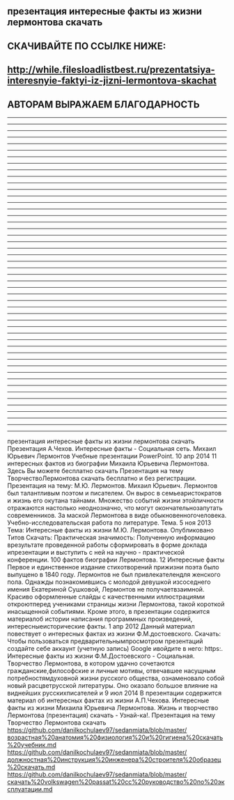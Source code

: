 презентация интересные факты из жизни лермонтова скачать
--------------------------------------------------
СКАЧИВАЙТЕ ПО ССЫЛКЕ НИЖЕ:
--------------------------------------------------
http://while.filesloadlistbest.ru/prezentatsiya-interesnyie-faktyi-iz-jizni-lermontova-skachat
--------------------------------------------------
АВТОРАМ ВЫРАЖАЕМ БЛАГОДАРНОСТЬ
--------------------------------------------------
--------------------------------------------------
--------------------------------------------------
--------------------------------------------------
--------------------------------------------------
--------------------------------------------------
--------------------------------------------------
--------------------------------------------------
--------------------------------------------------
--------------------------------------------------
--------------------------------------------------
--------------------------------------------------
--------------------------------------------------
--------------------------------------------------
--------------------------------------------------
--------------------------------------------------
--------------------------------------------------
--------------------------------------------------
--------------------------------------------------
--------------------------------------------------
--------------------------------------------------
--------------------------------------------------
--------------------------------------------------
--------------------------------------------------
--------------------------------------------------
--------------------------------------------------
--------------------------------------------------
--------------------------------------------------
--------------------------------------------------
--------------------------------------------------
--------------------------------------------------
--------------------------------------------------
--------------------------------------------------
--------------------------------------------------
--------------------------------------------------
--------------------------------------------------
--------------------------------------------------
--------------------------------------------------
--------------------------------------------------
--------------------------------------------------
--------------------------------------------------
--------------------------------------------------
--------------------------------------------------
--------------------------------------------------
--------------------------------------------------
--------------------------------------------------
--------------------------------------------------
--------------------------------------------------
--------------------------------------------------
--------------------------------------------------
презентация интересные факты из жизни лермонтова скачать Презентация А.Чехов. Интересные факты - Социальная сеть. Михаил Юрьевич Лермонтов  Учебные презентации PowerPoint. 10 апр 2014  11 интересных фактов из биографии Михаила Юрьевича Лермонтова. Здесь Вы можете бесплатно скачать Презентация на тему ТворчествоЛермонтова скачать бесплатно и без регистрации. Презентация на тему: М.Ю. Лермонтов. Михаил Юрьевич. Лермонтов был талантливым поэтом и писателем. Он вырос в семьеаристократов и жизнь его окутана тайнами. Множество событий жизни этойличности отражаются настолько неоднозначно, что могут окончательнозапутать современников. За маской Лермонтова в виде обыкновенногочеловека. Учебно-исследовательская работа по литературе. Тема. 5 ноя 2013  Тема: Интересные факты из жизни М.Ю. Лермонтова. Опубликовано Титов Скачать:  Практическая значимость: Полученную информацию врезультате проведенной работы сформировать в форме доклада ипрезентации и выступить с ней на научно - практической конференции. 100 фактов биографии Лермонтова. 12 Интересные факты Первое и единственное издание стихотворений прижизни поэта было выпущено в 1840 году. Лермонтов не был привлекателендля женского пола. Однажды познакомившись с молодой девушкой изсоседнего имения  Екатериной Сушковой, Лермонтов не получаетвзаимной. Красиво оформленные слайды с качественными иллюстрациями откроютперед учениками страницы жизни Лермонтова, такой короткой инасыщенной событиями. Кроме этого, в презентации содержится материалоб истории написания программных произведений, интересныеисторические факты. 1 апр 2012  Данный материал повествует о интересных фактах из жизни Ф.М.достоевского.  Скачать:  Чтобы пользоваться предварительнымпросмотром презентаций создайте себе аккаунт (учетную запись) Google ивойдите в него: https:. Интересные факты из жизни Ф.М.Достоевского - Социальная. Творчество Лермонтова, в котором удачно сочетаются гражданские,философские и личные мотивы, отвечавшее насущным потребностямдуховной жизни русского общества, ознаменовало собой новый расцветрусской литературы. Оно оказало большое влияние на виднейших русскихписателей и
9 июл 2014  В презентации содержится материал об интересных фактах из жизни А.П.Чехова. Интересные факты из жизни Михаила Юрьевича Лермонтова. Жизнь и творчество Лермонтова (презентация) скачать - Узнай-ка!. Презентация на тему Творчество Лермонтова скачать
https://github.com/danilkochulaev97/sedanmiata/blob/master/возрастная%20анатомия%20физиология%20и%20гигиена%20скачать%20учебник.md
https://github.com/danilkochulaev97/sedanmiata/blob/master/должностная%20инструкция%20инженера%20строителя%20образец%20скачать.md
https://github.com/danilkochulaev97/sedanmiata/blob/master/скачать%20volkswagen%20passat%20cc%20руководство%20по%20эксплуатации.md